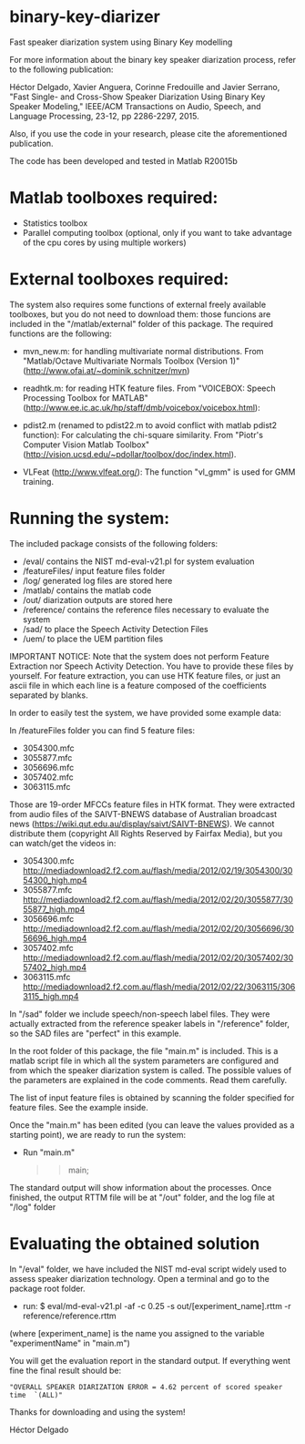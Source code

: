 # binary-key-diarizer
Fast speaker diarization system using Binary Key modelling

For more information about the binary key speaker diarization process, refer to the following publication:

Héctor Delgado, Xavier Anguera, Corinne Fredouille and Javier Serrano, "Fast Single- and Cross-Show Speaker Diarization Using Binary Key Speaker Modeling," IEEE/ACM Transactions on Audio, Speech, and Language Processing, 23-12, pp 2286-2297, 2015.

Also, if you use the code in your research, please cite the aforementioned publication.

The code has been developed and tested in Matlab R20015b

Matlab toolboxes required:
=========================
- Statistics toolbox
- Parallel computing toolbox (optional, only if you want to take advantage of the cpu cores by using multiple workers)

External toolboxes required:
===========================

The system also requires some functions of external freely available toolboxes, but you do not need to download them: those funcions are included in the "/matlab/external" folder of this package. The required functions are the following:

- mvn_new.m: for handling multivariate normal distributions. From "Matlab/Octave Multivariate Normals Toolbox (Version 1)" (http://www.ofai.at/~dominik.schnitzer/mvn)

- readhtk.m: for reading HTK feature files. From "VOICEBOX: Speech Processing Toolbox for MATLAB" (http://www.ee.ic.ac.uk/hp/staff/dmb/voicebox/voicebox.html):
	
- pdist2.m (renamed to pdist22.m to avoid conflict with matlab pdist2 function): For calculating the chi-square similarity. From "Piotr's Computer Vision Matlab Toolbox" (http://vision.ucsd.edu/~pdollar/toolbox/doc/index.html).

- VLFeat (http://www.vlfeat.org/): The function "vl_gmm" is used for GMM training.

Running the system:
===================

The included package consists of the following folders:

- /eval/ 		contains the NIST md-eval-v21.pl for system evaluation
- /featureFiles/ 	input feature files folder
- /log/			generated log files are stored here
- /matlab/		contains the matlab code
- /out/			diarization outputs are stored here
- /reference/		contains the reference files necessary to evaluate the system
- /sad/			to place the Speech Activity Detection Files
- /uem/			to place the UEM partition files

IMPORTANT NOTICE: Note that the system does not perform Feature Extraction nor Speech Activity Detection. You have to provide these files by yourself. For feature extraction, you can use HTK feature files, or just an ascii file in which each line is a feature composed of the coefficients separated by blanks.

In order to easily test the system, we have provided some example data:

In /featureFiles folder you can find 5 feature files:

- 3054300.mfc
- 3055877.mfc
- 3056696.mfc
- 3057402.mfc
- 3063115.mfc

Those are 19-order MFCCs feature files in HTK format. They were extracted from audio files of the SAIVT-BNEWS database of Australian broadcast news (https://wiki.qut.edu.au/display/saivt/SAIVT-BNEWS). We cannot distribute them (copyright All Rights Reserved by Fairfax Media), but you can watch/get the videos in:

- 3054300.mfc http://mediadownload2.f2.com.au/flash/media/2012/02/19/3054300/3054300_high.mp4
- 3055877.mfc http://mediadownload2.f2.com.au/flash/media/2012/02/20/3055877/3055877_high.mp4
- 3056696.mfc http://mediadownload2.f2.com.au/flash/media/2012/02/20/3056696/3056696_high.mp4
- 3057402.mfc http://mediadownload2.f2.com.au/flash/media/2012/02/20/3057402/3057402_high.mp4
- 3063115.mfc http://mediadownload2.f2.com.au/flash/media/2012/02/22/3063115/3063115_high.mp4

In "/sad" folder we include speech/non-speech label files. They were actually extracted from the reference speaker labels in "/reference" folder, so the SAD files are "perfect" in this example.

In the root folder of this package, the file "main.m" is included. This is a matlab script file in which all the system parameters are configured and from which the speaker diarization system is called. The possible values of the parameters are explained in the code comments. Read them carefully.

The list of input feature files is obtained by scanning the folder specified for feature files. See the example inside.

Once the "main.m" has been edited (you can leave the values provided as a starting point), we are ready to run the system:

- Run "main.m"

	>> main;

The standard output will show information about the processes. Once finished, the output RTTM file will be at "/out" folder, and the log file at "/log" folder

Evaluating the obtained solution
================================

In "/eval" folder, we have included the NIST md-eval script widely used to assess speaker diarization technology. Open a terminal and go to the package root folder.

- run: $ eval/md-eval-v21.pl -af -c 0.25 -s out/[experiment_name].rttm -r reference/reference.rttm

(where [experiment_name] is the name you assigned to the variable "experimentName" in "main.m")

You will get the evaluation report in the standard output. If everything went fine the final result should be:

	"OVERALL SPEAKER DIARIZATION ERROR = 4.62 percent of scored speaker time  `(ALL)"

Thanks for downloading and using the system!

Héctor Delgado <hecdelflo at gmail.com>


